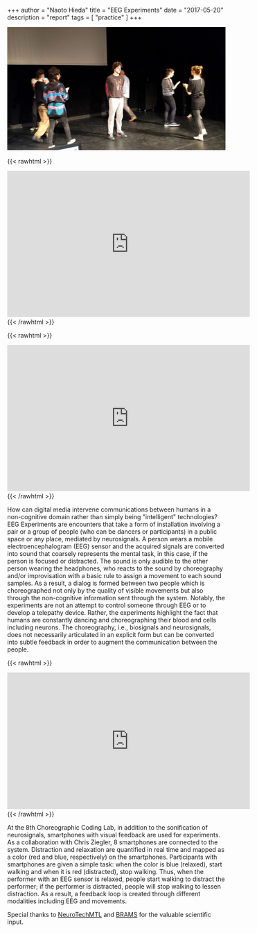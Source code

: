 +++
author = "Naoto Hieda"
title = "EEG Experiments"
date = "2017-05-20"
description = "report"
tags = [ "practice" ]
+++

![](/images/2017-05-20-eeg-experiments.jpg)

{{< rawhtml >}}
<iframe src="https://player.vimeo.com/video/180819415?title=0&byline=0&portrait=0" width="560" height="337" frameborder="0" webkitallowfullscreen mozallowfullscreen allowfullscreen></iframe>
{{< /rawhtml >}}

{{< rawhtml >}}
<iframe src="https://player.vimeo.com/video/180880866?title=0&byline=0&portrait=0" width="560" height="337" frameborder="0" webkitallowfullscreen mozallowfullscreen allowfullscreen></iframe>
{{< /rawhtml >}}

How can digital media intervene communications between humans in a non-cognitive domain rather than simply being "intelligent" technologies? EEG Experiments are encounters that take a form of installation involving a pair or a group of people (who can be dancers or participants) in a public space or any place, mediated by neurosignals. A person wears a mobile electroencephalogram (EEG) sensor and the acquired signals are converted into sound that coarsely represents the mental task, in this case, if the person is focused or distracted. The sound is only audible to the other person wearing the headphones, who reacts to the sound by choreography and/or improvisation with a basic rule to assign a movement to each sound samples. As a result, a dialog is formed between two people which is choreographed not only by the quality of visible movements but also through the non-cognitive information sent through the system. Notably, the experiments are not an attempt to control someone through EEG or to develop a telepathy device. Rather, the experiments highlight the fact that humans are constantly dancing and choreographing their blood and cells including neurons. The choreography, i.e., biosignals and neurosignals, does not necessarily articulated in an explicit form but can be converted into subtle feedback in order to augment the communication between the people.

{{< rawhtml >}}
<iframe src="https://player.vimeo.com/video/218321268?title=0&byline=0&portrait=0" width="560" height="315" frameborder="0" webkitallowfullscreen mozallowfullscreen allowfullscreen></iframe>
{{< /rawhtml >}}

At the 8th Choreographic Coding Lab, in addition to the sonification of neurosignals, smartphones with visual feedback are used for experiments. As a collaboration with Chris Ziegler, 8 smartphones are connected to the system. Distraction and relaxation are quantified in real time and mapped as a color (red and blue, respectively) on the smartphones. Participants with smartphones are given a simple task: when the color is blue (relaxed), start walking and when it is red (distracted), stop walking. Thus, when the performer with an EEG sensor is relaxed, people start walking to distract the performer; if the performer is distracted, people will stop walking to lessen distraction. As a result, a feedback loop is created through different modalities including EEG and movements.

Special thanks to [NeuroTechMTL](http://neurotechx.com/) and [BRAMS](http://www.brams.org/) for the valuable scientific input.
